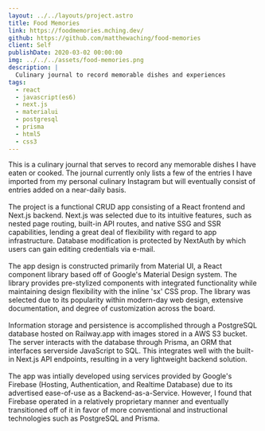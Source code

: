 ```yaml
---
layout: ../../layouts/project.astro
title: Food Memories
link: https://foodmemories.mching.dev/
github: https://github.com/matthewaching/food-memories
client: Self
publishDate: 2020-03-02 00:00:00
img: ../../../assets/food-memories.png
description: |
  Culinary journal to record memorable dishes and experiences
tags:
  - react
  - javascript(es6)
  - next.js
  - materialui
  - postgresql
  - prisma
  - html5
  - css3
---
```


This is a culinary journal that serves to record any memorable dishes I have eaten or cooked. The journal currently only lists a few of the entries I have imported from my personal culinary Instagram but will eventually consist of entries added on a near-daily basis.
<br/>
<br/>
The project is a functional CRUD app consisting of a React frontend and Next.js backend. Next.js was selected due to its intuitive features, such as nested page routing, built-in API routes, and native SSG and SSR capabilities, lending a great deal of flexibility with regard to app infrastructure. Database modification is protected by NextAuth by which users can gain editing credentials via e-mail.
<br/>
<br/>
The app design is constructed primarily from Material UI, a React component library based off of Google's Material Design system. The library provides pre-stylized components with integrated functionality while maintaining design flexibility with the inline 'sx' CSS prop. The library was selected due to its popularity within modern-day web design, extensive documentation, and degree of customization across the board.
<br/>
<br/>
Information storage and persistence is accomplished through a PostgreSQL database hosted on Railway.app with images stored in a AWS S3 bucket. The server interacts with the database through Prisma, an ORM that interfaces serverside JavaScript to SQL. This integrates well with the built-in Next.js API endpoints, resulting in a very lightweight backend solution.
<br/>
<br/>
The app was intially developed using services provided by Google's Firebase (Hosting, Authentication, and Realtime Database) due to its advertised ease-of-use as a Backend-as-a-Service. However, I found that Firebase operated in a relatively proprietary manner and eventually transitioned off of it in favor of more conventional and instructional technologies such as PostgreSQL and Prisma.